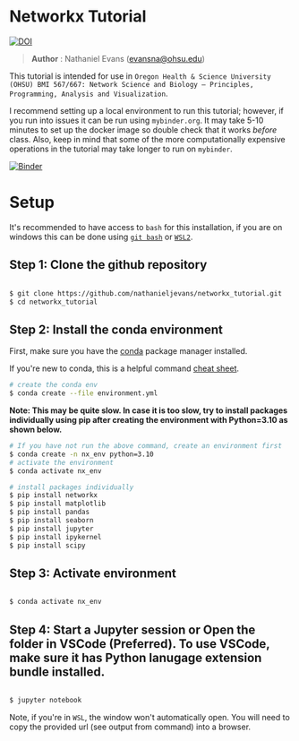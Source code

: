 # Networkx Tutorial

[![DOI](https://zenodo.org/badge/425050655.svg)](https://zenodo.org/badge/latestdoi/425050655)

> **Author** : Nathaniel Evans (evansna@ohsu.edu)

This tutorial is intended for use in `Oregon Health & Science University (OHSU) BMI 567/667: Network Science and Biology – Principles, Programming, Analysis and Visualization`. 

I recommend setting up a local environment to run this tutorial; however, if you run into issues it can be run using `mybinder.org`. It may take 5-10 minutes to set up the docker image so double check that it works *before* class. Also, keep in mind that some of the more computationally expensive operations in the tutorial may take longer to run on `mybinder`. 

[![Binder](https://mybinder.org/badge_logo.svg)](https://mybinder.org/v2/gh/nathanieljevans/networkx_tutorial/HEAD)


# Setup 

It's recommended to have access to `bash` for this installation, if you are on windows this can be done using [`git bash`](https://gitforwindows.org/) or [`WSL2`](https://docs.microsoft.com/en-us/windows/wsl/about). 

## Step 1: Clone the github repository 

```bash 

$ git clone https://github.com/nathanieljevans/networkx_tutorial.git 
$ cd networkx_tutorial 

``` 


## Step 2: Install the conda environment 

First, make sure you have the [conda](https://www.anaconda.com/products/individual) package manager installed. 

If you're new to conda, this is a helpful command [cheat sheet](https://docs.conda.io/projects/conda/en/4.6.0/_downloads/52a95608c49671267e40c689e0bc00ca/conda-cheatsheet.pdf). 


```bash 
# create the conda env 
$ conda create --file environment.yml

```

**Note: This may be quite slow. In case it is too slow, try to install packages individually using pip after creating the environment with Python=3.10 as shown below.**

```bash 
# If you have not run the above command, create an environment first
$ conda create -n nx_env python=3.10
# activate the environment 
$ conda activate nx_env

# install packages individually 
$ pip install networkx 
$ pip install matplotlib 
$ pip install pandas 
$ pip install seaborn 
$ pip install jupyter 
$ pip install ipykernel 
$ pip install scipy

```

## Step 3: Activate environment 

```bash 

$ conda activate nx_env

``` 

## Step 4: Start a Jupyter session or Open the folder in VSCode (Preferred). To use VSCode, make sure it has Python lanugage extension bundle installed.

```bash 

$ jupyter notebook

``` 

Note, if you're in `WSL`, the window won't automatically open. You will need to copy the provided url (see output from command) into a browser. 

